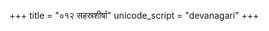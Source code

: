 +++
title = "०१२ सहस्रशीर्षा"
unicode_script = "devanagari"
+++

<div class="js_include" url="../../../../../brahma/Rk/sahasra-shIrShA/"  newLevelForH1="2" includeTitle="false"> </div>  

<div class="js_include" url="../../../../../brahma/Rk/adbhyas_sambhUtaH/"  newLevelForH1="2" includeTitle="false"> </div>  
